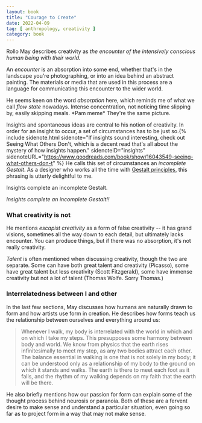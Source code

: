 ```yaml
---
layout: book
title: "Courage to Create"
date: 2022-04-09
tag: [ anthropology, creativity ]
category: book
---
```


Rollo May describes creativity as *the encounter of the intensively conscious human being with their world.*

An *encounter* is an absorption into some end, whether that's in the landscape you're photographing, or into an idea behind an abstract painting. The materials or media that are used in this process are a language for communicating this encounter to the wider world.

He seems keen on the word *absorption* here, which reminds me of what we call *flow state* nowadays. Intense concentration, not noticing time slipping by, easily skipping meals. &#42;Pam meme&#42; They're the same picture.

Insights and spontaneous ideas are central to his notion of creativity. In order for an insight to occur, a set of circumstances has to be just so.{% include sidenote.html sidenote="If insights sound interesting, check out Seeing What Others Don't, which is a decent read that's all about the mystery of how insights happen." sidenoteID="insights" sidenoteURL="https://www.goodreads.com/book/show/16043549-seeing-what-others-don-t" %} He calls this set of circumstances an *incomplete Gestalt*. As a designer who works all the time with [Gestalt principles](https://www.interaction-design.org/literature/topics/gestalt-principles), this phrasing is utterly delightful to me.

Insights complete an incomplete Gestalt. 

*Insights complete an incomplete Gestalt!!*

### What creativity is not

He mentions *escapist creativity* as a form of false creativity -- it has grand visions, sometimes all the way down to each detail, but ultimately lacks encounter. You can produce things, but if there was no absorption, it's not really creativity. 

*Talent* is often mentioned when discussing creativity, though the two are separate. Some can have both great talent and creativity (Picasso), some have great talent but less creativity (Scott Fitzgerald), some have immense creativity but not a lot of talent (Thomas Wolfe. Sorry Thomas.)

### Interrelatedness between I and other

In the last few sections, May discusses how humans are naturally drawn to form and how artists use form in creation. He describes how forms teach us the relationship between ourselves and everything around us:

<blockquote>
    <p>Whenever I walk, my body is interrelated with the world in which and on which I take my steps. This presupposes some harmony between body and world. We know from physics that the earth rises infinitesimally to meet my step, as any two bodies attract each other. The balance essential in walking is one that is not solely in my body; it can be understood only as a relationship of my body to the ground on which it stands and walks. The earth is there to meet each foot as it falls, and the rhythm of my walking depends on my faith that the earth will be there.</p>
</blockquote>

He also briefly mentions how our passion for form can explain some of the thought process behind neurosis or paranoia. Both of these are a fervent desire to make sense and understand a particular situation, even going so far as to project form in a way that may not make sense. 
